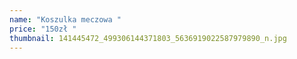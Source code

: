 ```yaml
---
name: "Koszulka meczowa "
price: "150zł "
thumbnail: 141445472_499306144371803_5636919022587979890_n.jpg
---
```

